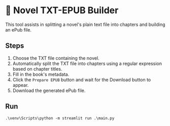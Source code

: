 # 📖 Novel TXT-EPUB Builder

This tool assists in splitting a novel's plain text file
into chapters and building an ePub file.

## Steps

1. Choose the TXT file containing the novel.
2. Automatically split the TXT file into chapters using a regular expression
based on chapter titles.
3. Fill in the book's metadata.
4. Click the `Prepare EPUB` button and wait for the Download button to appear.
5. Download the generated ePub file.

## Run

```shell
.\venv\Scripts\python -m streamlit run .\main.py
```
